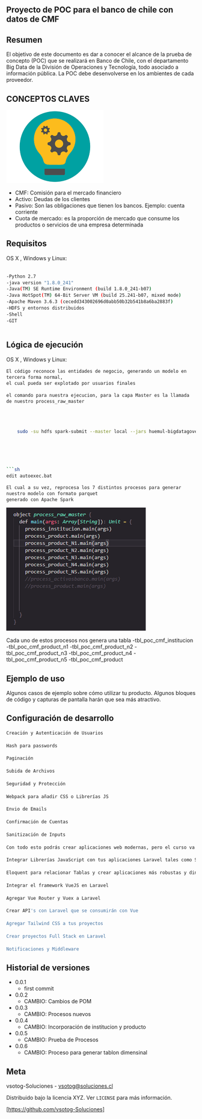 ## Proyecto de POC para el banco de chile con datos de CMF
## Resumen

El objetivo de este documento es dar a conocer el alcance de la prueba de concepto (POC) que se realizará en Banco de Chile, con el departamento Big Data de la División de Operaciones y Tecnología, todo asociado a información pública. La POC debe desenvolverse en los ambientes de cada proveedor.

## CONCEPTOS CLAVES 


![](images.png)

- CMF: Comisión para el mercado financiero 
- Activo: Deudas de los clientes 
- Pasivo: Son las obligaciones que tienen los bancos. Ejemplo: cuenta corriente 
- Cuota de mercado: es la proporción de mercado que consume los productos o servicios de una empresa determinada 



## Requisitos

OS X , Windows y Linux:


```sh

-Python 2.7
-java version "1.8.0_241"
-Java(TM) SE Runtime Environment (build 1.8.0_241-b07)
-Java HotSpot(TM) 64-Bit Server VM (build 25.241-b07, mixed mode)
-Apache Maven 3.6.3 (cecedd343002696d0abb50b32b541b8a6ba2883f)
-HDFS y entornos distribuidos
-Shell 
-GIT
```



```sh

```


## Lógica de ejecución

OS X , Windows y Linux:
   
    El código reconoce las entidades de negocio, generando un modelo en tercera forma normal,
    el cual pueda ser explotado por usuarios finales

    el comando para nuestra ejecucion, para la capa Master es la llamada de nuestro process_raw_master

```sh

 

    sudo -su hdfs spark-submit --master local --jars huemul-bigdatagovernance-2.6.2.jar,huemul-sql-decode-1.0.jar,poc_settings-2.6.2.jar,postgresql-9.4.1212.jar --class com.soluciones.poc_cmf.process_raw_master poc_cmf-2.6.2.jar environment=production,ano=2019,mes=09.

  



```sh
edit autoexec.bat

```
    El cual a su vez, reprocesa los 7 distintos procesos para generar nuestro modelo con formato parquet
    generado con Apache Spark

   
 ![](raw_master.png)

 Cada uno de estos procesos nos genera una tabla 
 -tbl_poc_cmf_institucion
 -tbl_poc_cmf_product_n1
 -tbl_poc_cmf_product_n2
 -tbl_poc_cmf_product_n3
 -tbl_poc_cmf_product_n4
 -tbl_poc_cmf_product_n5
 -tbl_poc_cmf_product
 

## Ejemplo de uso

Algunos casos de ejemplo sobre cómo utilizar tu producto. Algunos bloques de código y capturas de pantalla harán que sea más atractivo.

## Configuración de desarrollo


```sh
Creación y Autenticación de Usuarios

Hash para passwords

Paginación

Subida de Archivos

Seguridad y Protección

Webpack para añadir CSS o Librerías JS

Envio de Emails

Confirmación de Cuentas

Sanitización de Inputs

Con todo esto podrás crear aplicaciones web modernas, pero el curso va más allá, aprenderás otros temas tales como

Integrar Librerías JavaScript con tus aplicaciones Laravel tales como Sweet Alert 2, Dropzone JS, MomentJS y mucho más

Eloquent para relacionar Tablas y crear aplicaciones más robustas y dinamicas

Integrar el framework VueJS en Laravel

Agregar Vue Router y Vuex a Laravel

Crear API's con Laravel que se consumirán con Vue

Agregar Tailwind CSS a tus proyectos

Crear proyectos Full Stack en Laravel

Notificaciones y Middleware


```

## Historial de versiones

* 0.0.1
    * first commit
* 0.0.2
    * CAMBIO: Cambios de POM
* 0.0.3
    * CAMBIO: Procesos nuevos
* 0.0.4
    * CAMBIO: Incorporación de institucion y producto
* 0.0.5
    * CAMBIO: Prueba de Procesos
* 0.0.6
    * CAMBIO: Proceso para generar tablon dimensinal                   


## Meta

vsotog-Soluciones - vsotog@soluciones.cl

Distribuido bajo la licencia XYZ. Ver ``LICENSE`` para más información.

[https://github.com/vsotog-Soluciones]